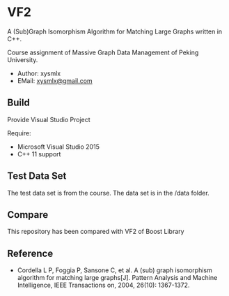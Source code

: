 # VF2

A (Sub)Graph Isomorphism Algorithm for Matching Large Graphs written in C++.

Course assignment of Massive Graph Data Management of Peking University.

* Author: xysmlx
* EMail: xysmlx@gmail.com

## Build

Provide Visual Studio Project

Require:

* Microsoft Visual Studio 2015
* C++ 11 support

## Test Data Set

The test data set is from the course. The data set is in the /data folder.

## Compare

This repository has been compared with VF2 of Boost Library

## Reference

* Cordella L P, Foggia P, Sansone C, et al. A (sub) graph isomorphism algorithm for matching large graphs[J]. Pattern Analysis and Machine Intelligence, IEEE Transactions on, 2004, 26(10): 1367-1372.